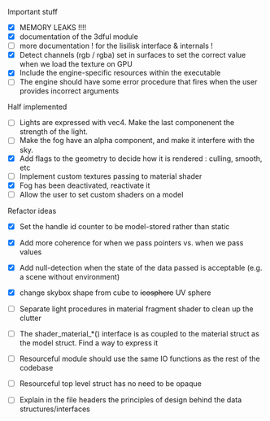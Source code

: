 
Important stuff

- [x] MEMORY LEAKS !!!!
- [x] documentation of the 3dful module
- [ ] more documentation ! for the lisilisk interface & internals !
- [x] Detect channels (rgb / rgba) set in surfaces to set the correct value when we load the texture on GPU
- [x] Include the engine-specific resources within the executable
- [ ] The engine should have some error procedure that fires when the user provides incorrect arguments

Half implemented

- [ ] Lights are expressed with vec4. Make the last componenent the strength of the light.
- [ ] Make the fog have an alpha component, and make it interfere with the sky.
- [x] Add flags to the geometry to decide how it is rendered : culling, smooth, etc
- [ ] Implement custom textures passing to material shader
- [x] Fog has been deactivated, reactivate it
- [ ] Allow the user to set custom shaders on a model

Refactor ideas

- [x] Set the handle id counter to be model-stored rather than static
- [x] Add more coherence for when we pass pointers vs. when we pass values
- [x] Add null-detection when the state of the data passed is acceptable (e.g. a scene without environment)
- [x] change skybox shape from cube to ~~icosphere~~ UV sphere
- [ ] Separate light procedures in material fragment shader to clean up the clutter
- [ ] The shader_material_*() interface is as coupled to the material struct as the model struct. Find a way to express it
- [ ] Resourceful module should use the same IO functions as the rest of the codebase
- [ ] Resourceful top level struct has no need to be opaque

- [ ] Explain in the file headers the principles of design behind the data structures/interfaces
